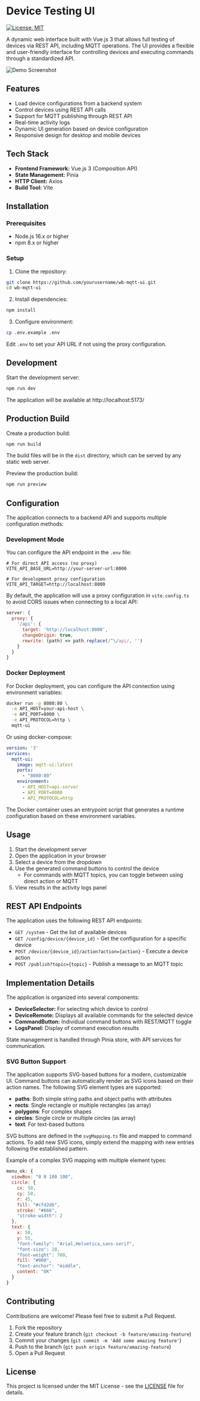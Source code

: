 # Device Testing UI

[![License: MIT](https://img.shields.io/badge/License-MIT-blue.svg)](https://opensource.org/licenses/MIT)

A dynamic web interface built with Vue.js 3 that allows full testing of devices via REST API, including MQTT operations. The UI provides a flexible and user-friendly interface for controlling devices and executing commands through a standardized API.

![Demo Screenshot](./docs/images/screenshot.png)

## Features

- Load device configurations from a backend system
- Control devices using REST API calls
- Support for MQTT publishing through REST API
- Real-time activity logs
- Dynamic UI generation based on device configuration
- Responsive design for desktop and mobile devices

## Tech Stack

- **Frontend Framework:** Vue.js 3 (Composition API)
- **State Management:** Pinia
- **HTTP Client:** Axios
- **Build Tool:** Vite

## Installation

### Prerequisites

- Node.js 16.x or higher
- npm 8.x or higher

### Setup

1. Clone the repository:

```bash
git clone https://github.com/yourusername/wb-mqtt-ui.git
cd wb-mqtt-ui
```

2. Install dependencies:

```bash
npm install
```

3. Configure environment:

```bash
cp .env.example .env
```

Edit `.env` to set your API URL if not using the proxy configuration.

## Development

Start the development server:

```bash
npm run dev
```

The application will be available at http://localhost:5173/

## Production Build

Create a production build:

```bash
npm run build
```

The build files will be in the `dist` directory, which can be served by any static web server.

Preview the production build:

```bash
npm run preview
```

## Configuration

The application connects to a backend API and supports multiple configuration methods:

### Development Mode

You can configure the API endpoint in the `.env` file:

```
# For direct API access (no proxy)
VITE_API_BASE_URL=http://your-server-url:8000

# For development proxy configuration
VITE_API_TARGET=http://localhost:8000
```

By default, the application will use a proxy configuration in `vite.config.ts` to avoid CORS issues when connecting to a local API:

```js
server: {
  proxy: {
    '/api': {
      target: 'http://localhost:8000',
      changeOrigin: true,
      rewrite: (path) => path.replace(/^\/api/, '')
    }
  }
}
```

### Docker Deployment

For Docker deployment, you can configure the API connection using environment variables:

```bash
docker run -p 8080:80 \
  -e API_HOST=your-api-host \
  -e API_PORT=8000 \
  -e API_PROTOCOL=http \
  mqtt-ui
```

Or using docker-compose:

```yaml
version: '3'
services:
  mqtt-ui:
    image: mqtt-ui:latest
    ports:
      - "8080:80"
    environment:
      - API_HOST=api-server
      - API_PORT=8000
      - API_PROTOCOL=http
```

The Docker container uses an entrypoint script that generates a runtime configuration based on these environment variables.

## Usage

1. Start the development server
2. Open the application in your browser
3. Select a device from the dropdown
4. Use the generated command buttons to control the device
   - For commands with MQTT topics, you can toggle between using direct action or MQTT
5. View results in the activity logs panel

## REST API Endpoints

The application uses the following REST API endpoints:

- `GET /system` - Get the list of available devices
- `GET /config/device/{device_id}` - Get the configuration for a specific device
- `POST /device/{device_id}/action?action={action}` - Execute a device action
- `POST /publish?topic={topic}` - Publish a message to an MQTT topic

## Implementation Details

The application is organized into several components:

- **DeviceSelector:** For selecting which device to control
- **DeviceRemote:** Displays all available commands for the selected device
- **CommandButton:** Individual command buttons with REST/MQTT toggle
- **LogsPanel:** Display of command execution results

State management is handled through Pinia store, with API services for communication.

### SVG Button Support

The application supports SVG-based buttons for a modern, customizable UI. Command buttons can automatically render as SVG icons based on their action names. The following SVG element types are supported:

- **paths**: Both simple string paths and object paths with attributes 
- **rects**: Single rectangle or multiple rectangles (as array)
- **polygons**: For complex shapes
- **circles**: Single circle or multiple circles (as array)
- **text**: For text-based buttons

SVG buttons are defined in the `svgMapping.ts` file and mapped to command actions. To add new SVG icons, simply extend the mapping with new entries following the established pattern.

Example of a complex SVG mapping with multiple element types:
```javascript
menu_ok: {
  viewBox: "0 0 100 100",
  circle: {
    cx: 50,
    cy: 50,
    r: 45,
    fill: "#cfd2d6",
    stroke: "#666",
    "stroke-width": 2
  },
  text: {
    x: 50,
    y: 55,
    "font-family": "Arial,Helvetica,sans-serif",
    "font-size": 28,
    "font-weight": 700,
    fill: "#000",
    "text-anchor": "middle",
    content: "OK"
  }
}
```

## Contributing

Contributions are welcome! Please feel free to submit a Pull Request.

1. Fork the repository
2. Create your feature branch (`git checkout -b feature/amazing-feature`)
3. Commit your changes (`git commit -m 'Add some amazing feature'`)
4. Push to the branch (`git push origin feature/amazing-feature`)
5. Open a Pull Request

## License

This project is licensed under the MIT License - see the [LICENSE](LICENSE) file for details.
